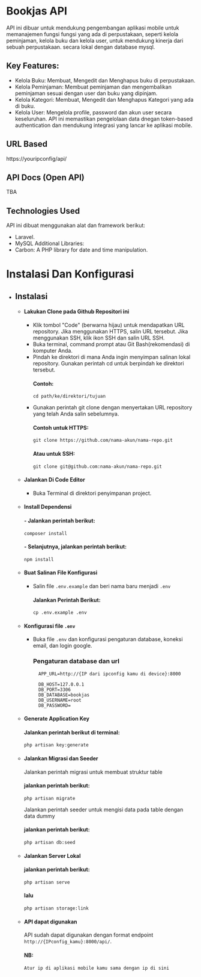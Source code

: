 # Bookjas API

API ini dibuar untuk mendukung pengembangan aplikasi mobile untuk memanajemen fungsi fungsi yang ada di perpustakaan, seperti kelola peminjaman, kelola buku dan kelola user, untuk mendukung kinerja dari sebuah perpustakaan. secara lokal dengan database mysql.
## Key Features:
- Kelola Buku: Membuat, Mengedit dan Menghapus buku di perpustakaan.
- Kelola Peminjaman: Membuat peminjaman dan mengembalikan peminjaman sesuai dengan user dan buku yang dipinjam.
- Kelola Kategori: Membuat, Mengedit dan Menghapus Kategori yang ada di buku.
- Kelola User: Mengelola profile, password dan akun user secara keseluruhan.
API ini memastikan pengelolaan data dnegan token-based authentication dan mendukung integrasi yang lancar ke aplikasi mobile.
## URL Based
https://youripconfig/api/
## API Docs (Open API)
TBA
## Technologies Used
API ini dibuat menggunakan alat dan framework berikut:
- Laravel.
- MySQL
Additional Libraries:
- Carbon: A PHP library for date and time manipulation.

# Instalasi Dan Konfigurasi
 - ## Instalasi
   - #### Lakukan Clone pada Github Repositori ini
        - Klik tombol "Code" (berwarna hijau) untuk mendapatkan URL repository. Jika menggunakan HTTPS, salin URL tersebut. Jika menggunakan SSH, klik ikon SSH dan salin URL SSH.
        - Buka terminal, command prompt atau Git Bash(rekomendasi) di komputer Anda.
        - Pindah ke direktori di mana Anda ingin menyimpan salinan lokal repository. Gunakan perintah cd untuk berpindah ke direktori tersebut.
          #### Contoh:
              cd path/ke/direktori/tujuan
        - Gunakan perintah git clone dengan menyertakan URL repository yang telah Anda salin sebelumnya.
          #### Contoh untuk HTTPS:
              git clone https://github.com/nama-akun/nama-repo.git
          #### Atau untuk SSH:
              git clone git@github.com:nama-akun/nama-repo.git
   - #### Jalankan Di Code Editor
       - Buka Terminal di direktori penyimpanan project.
   - #### Install Dependensi
     #### - Jalankan perintah berikut:
         composer install
     #### - Selanjutnya, jalankan perintah berikut:
         npm install
   - #### Buat Salinan File Konfigurasi
     - Salin file `.env.example` dan beri nama baru menjadi `.env`
       #### Jalankan Perintah Berikut:
           cp .env.example .env
   - #### Konfigurasi file `.env`
     - Buka file `.env` dan konfigurasi pengaturan database, koneksi email, dan login google.
       ### Pengaturan database dan url
             APP_URL=http://{IP dari ipconfig kamu di device}:8000            

             DB_HOST=127.0.0.1
             DB_PORT=3306
             DB_DATABASE=bookjas
             DB_USERNAME=root
             DB_PASSWORD=   
         
   - #### Generate Application Key
     #### Jalankan perintah berikut di terminal:
         php artisan key:generate
   - #### Jalankan Migrasi dan Seeder
     Jalankan perintah migrasi untuk membuat struktur table
     #### jalankan perintah berikut:
         php artisan migrate
     Jalankan perintah seeder untuk mengisi data pada table dengan data dummy
     #### jalankan perintah berikut:
         php artisan db:seed
   - #### Jalankan Server Lokal
     #### jalankan perintah berikut:
         php artisan serve
     #### lalu
         php artisan storage:link
   - #### API dapat digunakan
      API sudah dapat digunakan dengan format endpoint `http://{IPconfig_kamu}:8000/api/`.

     #### NB:
         Atur ip di aplikasi mobile kamu sama dengan ip di sini
